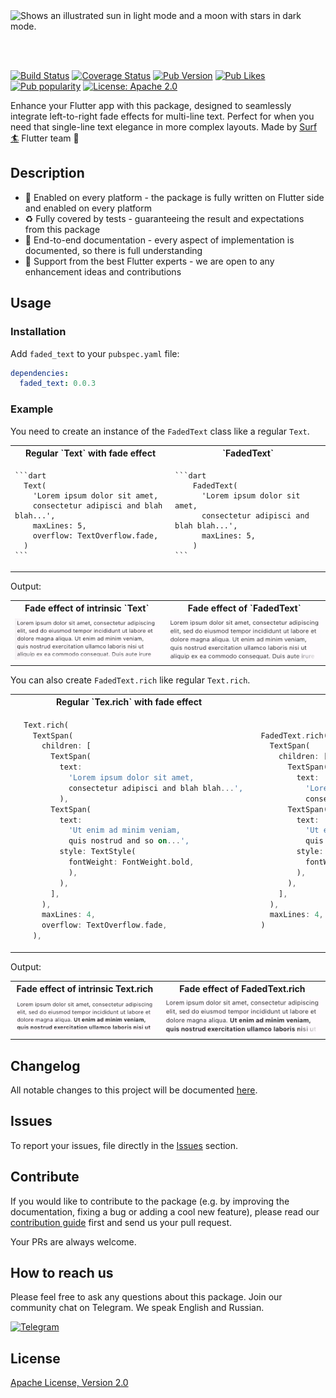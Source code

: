 <picture>
  <source media="(prefers-color-scheme: dark)" srcset="https://github.com/surfstudio/surf-flutter-faded-text/assets/54618146/71c4a82d-f93e-427c-9683-dc2e71203f47">
  <source media="(prefers-color-scheme: light)" srcset="https://github.com/surfstudio/surf-flutter-faded-text/assets/54618146/2683a722-0068-4a45-9e35-90480f41b836">
  <img alt="Shows an illustrated sun in light mode and a moon with stars in dark mode." src="https://github.com/surfstudio/surf-flutter-faded-text/assets/54618146/2683a722-0068-4a45-9e35-90480f41b836">
</picture>

<br></br>

[![Build Status](https://shields.io/github/actions/workflow/status/surfstudio/surf-flutter-faded-text/main.yml?logo=github&logoColor=white)](https://github.com/surfstudio/yandex-mapkit-lite-flutter)
[![Coverage Status](https://img.shields.io/codecov/c/github/surfstudio/surf-flutter-faded-text?logo=codecov&logoColor=white)](https://app.codecov.io/gh/surfstudio/yandex-mapkit-lite-flutter)
[![Pub Version](https://img.shields.io/pub/v/faded-text?logo=dart&logoColor=white)](https://pub.dev/packages/faded_text)
[![Pub Likes](https://badgen.net/pub/likes/faded_text)](https://pub.dev/packages/faded_text)
[![Pub popularity](https://badgen.net/pub/popularity/faded_text)](https://pub.dev/packages/faded_text/score)
[![License: Apache 2.0](https://img.shields.io/badge/license-apache-purple.svg)](https://www.apache.org/licenses/LICENSE-2.0)

Enhance your Flutter app with this package, designed to seamlessly integrate left-to-right fade effects for multi-line text. Perfect for when you need that single-line text elegance in more complex layouts. Made by [Surf :surfer:](https://surf.dev/flutter/) Flutter team :cow2:

## Description 

- :1234: Enabled on every platform - the package is fully written on Flutter side and enabled on every platform
- :recycle: Fully covered by tests - guaranteeing the result and expectations from this package
- :notebook_with_decorative_cover: End-to-end documentation - every aspect of implementation is documented, so there is full understanding
- :cow2: Support from the best Flutter experts - we are open to any enhancement ideas and contributions

## Usage

### Installation

Add `faded_text` to your `pubspec.yaml` file:

```yaml
dependencies:
  faded_text: 0.0.3
```

### Example

You need to create an instance of the `FadedText` class like a regular `Text`.

<table>
  <tr>
    <th>Regular `Text` with fade effect</th>
    <th>`FadedText`</th>
  </tr>
  <tr>
  <td>

    ```dart
      Text(
        'Lorem ipsum dolor sit amet, 
        consectetur adipisci and blah blah...',
        maxLines: 5,
        overflow: TextOverflow.fade,
      )
    ```
  </td>
  <td>

    ```dart
        FadedText(
          'Lorem ipsum dolor sit amet, 
          consectetur adipisci and blah blah...',
          maxLines: 5,
        )
    ```
  </td>
  </tr>
</table>

Output:

<table>
  <tr>
    <th>Fade effect of intrinsic `Text`</th>
    <th>Fade effect of `FadedText`</th>
  </tr>
  <tr>
    <td>
        <img src="./docs/images/example_text.png"/>
    </td>
     <td>
        <img src="./docs/images/example_faded_text.png"/>
    </td>
  </tr>
</table>


You can also create `FadedText.rich` like regular `Text.rich`.

<table>
<tr>
  <th>Regular `Tex.rich` with fade effect</th>
  <th>`FadedText.rich`</th>
</tr>
<tr>
  <td>

  ```dart
    Text.rich(
      TextSpan(
        children: [
          TextSpan(
            text:
              'Lorem ipsum dolor sit amet, 
              consectetur adipisci and blah blah...',
            ),
          TextSpan(
            text:
              'Ut enim ad minim veniam, 
              quis nostrud and so on...',
            style: TextStyle(
              fontWeight: FontWeight.bold,
              ),
            ),
          ],
        ),
        maxLines: 4,
        overflow: TextOverflow.fade,
      ),
  ```
  </td>
  <td>

  ```dart
    FadedText.rich(
      TextSpan(
        children: [
          TextSpan(
            text:
              'Lorem ipsum dolor sit amet, 
              consectetur adipisci and blah blah...'),
          TextSpan(
            text:
              'Ut enim ad minim veniam, 
              quis nostrud and so on...',
            style: TextStyle(
              fontWeight: FontWeight.bold,
            ),
          ),
        ],
      ),
      maxLines: 4,
    )
  ```
  </td>
</tr>
</table>

Output:

<table>
  <tr>
    <th>Fade effect of intrinsic Text.rich</th>
    <th>Fade effect of FadedText.rich</th>
  </tr>
  <tr>
    <td>
        <img src="./docs/images/example_text_rich.png"/>
    </td>
     <td>
        <img src="./docs/images/example_faded_text_rich.png"/>
    </td>
  </tr>
</table>



## Changelog

All notable changes to this project will be documented [here](./CHANGELOG.md).

## Issues

To report your issues, file directly in the [Issues](https://github.com/surfstudio/faded-text/issues) section.

## Contribute

If you would like to contribute to the package (e.g. by improving the documentation, fixing a bug or adding a cool new feature), please read our [contribution guide](./CONTRIBUTING.md) first and send us your pull request.

Your PRs are always welcome.

## How to reach us

Please feel free to ask any questions about this package. Join our community chat on Telegram. We speak English and Russian.

[![Telegram](https://img.shields.io/badge/chat-on%20Telegram-blue.svg)](https://t.me/SurfGear)

## License

[Apache License, Version 2.0](https://www.apache.org/licenses/LICENSE-2.0)
